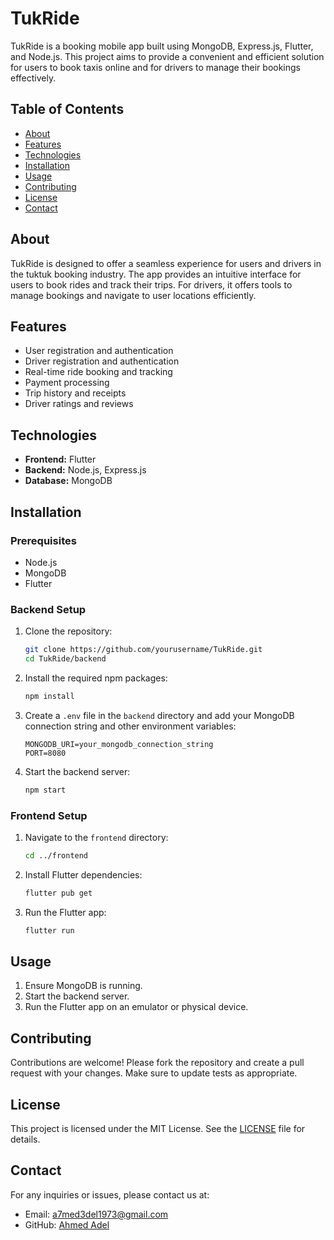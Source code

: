 # TukRide

TukRide is a booking mobile app built using MongoDB, Express.js, Flutter, and Node.js. This project aims to provide a convenient and efficient solution for users to book taxis online and for drivers to manage their bookings effectively.

## Table of Contents

- [About](#about)
- [Features](#features)
- [Technologies](#technologies)
- [Installation](#installation)
- [Usage](#usage)
- [Contributing](#contributing)
- [License](#license)
- [Contact](#contact)

## About

TukRide is designed to offer a seamless experience for users and drivers in the tuktuk booking industry. The app provides an intuitive interface for users to book rides and track their trips. For drivers, it offers tools to manage bookings and navigate to user locations efficiently.

## Features

- User registration and authentication
- Driver registration and authentication
- Real-time ride booking and tracking
- Payment processing
- Trip history and receipts
- Driver ratings and reviews

## Technologies

- **Frontend:** Flutter
- **Backend:** Node.js, Express.js
- **Database:** MongoDB

## Installation

### Prerequisites

- Node.js
- MongoDB
- Flutter

### Backend Setup

1. Clone the repository:

    ```bash
    git clone https://github.com/yourusername/TukRide.git
    cd TukRide/backend
    ```

2. Install the required npm packages:

    ```bash
    npm install
    ```

3. Create a `.env` file in the `backend` directory and add your MongoDB connection string and other environment variables:

    ```env
    MONGODB_URI=your_mongodb_connection_string
    PORT=8080
    ```

4. Start the backend server:

    ```bash
    npm start
    ```

### Frontend Setup

1. Navigate to the `frontend` directory:

    ```bash
    cd ../frontend
    ```

2. Install Flutter dependencies:

    ```bash
    flutter pub get
    ```

3. Run the Flutter app:

    ```bash
    flutter run
    ```

## Usage

1. Ensure MongoDB is running.
2. Start the backend server.
3. Run the Flutter app on an emulator or physical device.

## Contributing

Contributions are welcome! Please fork the repository and create a pull request with your changes. Make sure to update tests as appropriate.

## License

This project is licensed under the MIT License. See the [LICENSE](LICENSE) file for details.

## Contact

For any inquiries or issues, please contact us at:

- Email: a7med3del1973@gmail.com
- GitHub: [Ahmed Adel](https://github.com/a7med3del1973)

